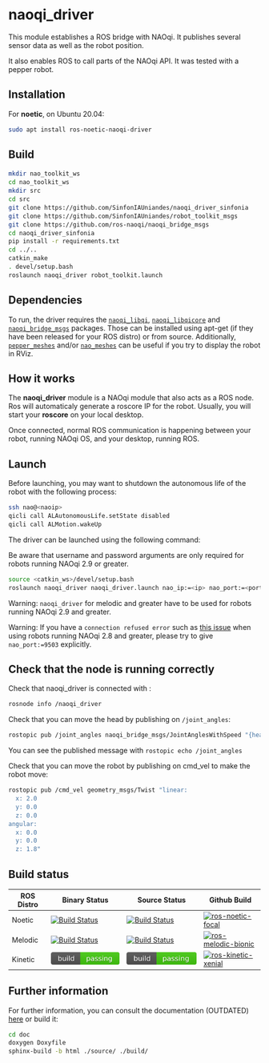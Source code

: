 # naoqi_driver

This module establishes a ROS bridge with NAOqi. It publishes several sensor data as well as the robot position.

It also enables ROS to call parts of the NAOqi API.
It was tested with a pepper robot.

## Installation

For **noetic**, on Ubuntu 20.04:

```sh
sudo apt install ros-noetic-naoqi-driver
```

## Build

```sh
mkdir nao_toolkit_ws
cd nao_toolkit_ws
mkdir src
cd src
git clone https://github.com/SinfonIAUniandes/naoqi_driver_sinfonia
git clone https://github.com/SinfonIAUniandes/robot_toolkit_msgs
git clone https://github.com/ros-naoqi/naoqi_bridge_msgs
cd naoqi_driver_sinfonia
pip install -r requirements.txt
cd ../..
catkin_make
. devel/setup.bash
roslaunch naoqi_driver robot_toolkit.launch
```


## Dependencies

To run, the driver requires the [`naoqi_libqi`](https://github.com/ros-naoqi/libqi), [`naoqi_libqicore`](https://github.com/ros-naoqi/libqicore) and [`naoqi_bridge_msgs`](https://github.com/ros-naoqi/naoqi_bridge_msgs) packages. Those can be installed using apt-get (if they have been released for your ROS distro) or from source. Additionally, [`pepper_meshes`](https://github.com/ros-naoqi/pepper_meshes) and/or [`nao_meshes`](https://github.com/ros-naoqi/nao_meshes) can be useful if you try to display the robot in RViz.

## How it works

The __naoqi_driver__ module is a NAOqi module that also acts
as a ROS node. Ros will automaticaly generate a roscore IP for the robot.
Usually, you will start your __roscore__ on your local desktop.

Once connected, normal ROS communication is happening between
your robot, running NAOqi OS, and your desktop, running ROS.

## Launch

Before launching, you may want to shutdown the autonomous life of the robot with the following process:

```sh
ssh nao@<naoip>
qicli call ALAutonomousLife.setState disabled
qicli call ALMotion.wakeUp
```

The driver can be launched using the following command:

Be aware that username and password arguments are only
required for robots running NAOqi 2.9 or greater.

```sh
source <catkin_ws>/devel/setup.bash
roslaunch naoqi_driver naoqi_driver.launch nao_ip:=<ip> nao_port:=<port> roscore_ip := <ip> network_interface:=<interface> username:=<name> password:=<passwd>
```

Warning: `naoqi_driver` for melodic and greater have to be used for robots
running NAOqi 2.9 and greater.

Warning: If you have a `connection refused error` such as [this issue](https://github.com/ros-naoqi/naoqi_driver/issues/162) when using robots running NAOqi 2.8 and greater, please try to give `nao_port:=9503` explicitly.

## Check that the node is running correctly

Check that naoqi_driver is connected with :

```sh
rosnode info /naoqi_driver
```

Check that you can move the head by publishing on `/joint_angles`:

```sh
rostopic pub /joint_angles naoqi_bridge_msgs/JointAnglesWithSpeed "{header: {seq: 0, stamp: now, frame_id: ''}, joint_names: ['HeadYaw', 'HeadPitch'], joint_angles: [0.5,0.1], speed: 0.1, relative: 0}"
```

You can see the published message with `rostopic echo /joint_angles`

Check that you can move the robot by publishing on cmd_vel to make the robot move:

```sh
rostopic pub /cmd_vel geometry_msgs/Twist "linear:
  x: 2.0
  y: 0.0
  z: 0.0
angular:
  x: 0.0
  y: 0.0
  z: 1.8"
```

## Build status

ROS Distro| Binary Status | Source Status | Github Build |
|-------------------|-------------------|-------------------|-------------------|
Noetic | [![Build Status](https://build.ros.org/job/Nbin_uf64__naoqi_driver__ubuntu_focal_amd64__binary/badge/icon)](https://build.ros.org/job/Nbin_uf64__naoqi_driver__ubuntu_focal_amd64__binary/) | [![Build Status](https://build.ros.org/job/Nsrc_uF__naoqi_driver__ubuntu_focal__source/badge/icon)](https://build.ros.org/job/Nsrc_uF__naoqi_driver__ubuntu_focal__source/) | [![ros-noetic-focal](https://github.com/ros-naoqi/naoqi_driver/actions/workflows/noetic_focal.yml/badge.svg)](https://github.com/ros-naoqi/naoqi_driver/actions/workflows/noetic_focal.yml)
Melodic | [![Build Status](https://build.ros.org/job/Mbin_ub64__naoqi_driver__ubuntu_bionic_amd64__binary/badge/icon)](https://build.ros.org/job/Mbin_ub64__naoqi_driver__ubuntu_bionic_amd64__binary/) | [![Build Status](https://build.ros.org/job/Msrc_uB__naoqi_driver__ubuntu_bionic__source/badge/icon)](https://build.ros.org/job/Msrc_uB__naoqi_driver__ubuntu_bionic__source/) | [![ros-melodic-bionic](https://github.com/ros-naoqi/naoqi_driver/actions/workflows/melodic_bionic.yml/badge.svg)](https://github.com/ros-naoqi/naoqi_driver/actions/workflows/melodic_bionic.yml)
Kinetic | ![passing](https://raw.githubusercontent.com/jenkinsci/embeddable-build-status-plugin/7c7eedc7617851f07a1f09629c33fee11cff50ab/src/doc/flat_unconfigured.svg) | ![passing](https://raw.githubusercontent.com/jenkinsci/embeddable-build-status-plugin/7c7eedc7617851f07a1f09629c33fee11cff50ab/src/doc/flat_unconfigured.svg) | [![ros-kinetic-xenial](https://github.com/ros-naoqi/naoqi_driver/actions/workflows/kinetic_xenial.yml/badge.svg)](https://github.com/ros-naoqi/naoqi_driver/actions/workflows/kinetic_xenial.yml) |

## Further information

For further information, you can consult the documentation (OUTDATED) [here](http://ros-naoqi.github.io/naoqi_driver/) or build it:

```sh
cd doc
doxygen Doxyfile
sphinx-build -b html ./source/ ./build/
```
